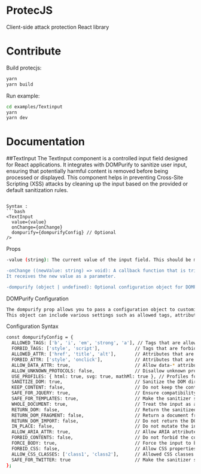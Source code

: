 # ProtecJS

Client-side attack protection React library

# Contribute

Build protecjs:
```bash
yarn
yarn build
```

Run example:
```bash
cd examples/Textinput
yarn
yarn dev
```

# Documentation

##TextInput
The TextInput component is a controlled input field designed for React applications. It integrates with DOMPurify to sanitize user input, ensuring that potentially harmful content is removed before being processed or displayed. This component helps in preventing Cross-Site Scripting (XSS) attacks by cleaning up the input based on the provided or default sanitization rules.
```

Syntax :
```bash
<TextInput
  value={value}
  onChange={onChange}
  dompurify={dompurifyConfig} // Optional
/>
```

Props
```bash
-value (string): The current value of the input field. This should be managed by the parent component's state.

-onChange ((newValue: string) => void): A callback function that is triggered when the input value changes.
It receives the new value as a parameter.

-dompurify (object | undefined): Optional configuration object for DOMPurify to customize the sanitization behavior.
```

DOMPurify Configuration
```bash
The dompurify prop allows you to pass a configuration object to customize the sanitization process. 
This object can include various settings such as allowed tags, attributes, and forbidden elements.
```

Configuration Syntax
```bash
const dompurifyConfig = {
  ALLOWED_TAGS: ['b', 'i', 'em', 'strong', 'a'], // Tags that are allowed in the input
  FORBID_TAGS: ['style', 'script'],             // Tags that are forbidden
  ALLOWED_ATTR: ['href', 'title', 'alt'],       // Attributes that are allowed on tags
  FORBID_ATTR: ['style', 'onclick'],            // Attributes that are forbidden
  ALLOW_DATA_ATTR: true,                        // Allow data-* attributes
  ALLOW_UNKNOWN_PROTOCOLS: false,               // Disallow unknown protocols in URLs
  USE_PROFILES: { html: true, svg: true, mathMl: true }, // Profiles for sanitization
  SANITIZE_DOM: true,                           // Sanitize the DOM directly
  KEEP_CONTENT: false,                          // Do not keep the content of forbidden tags
  SAFE_FOR_JQUERY: true,                        // Ensure compatibility with jQuery
  SAFE_FOR_TEMPLATES: true,                     // Make the sanitizer safe for template systems
  WHOLE_DOCUMENT: true,                         // Treat the input as a whole document
  RETURN_DOM: false,                            // Return the sanitized DOM as a string
  RETURN_DOM_FRAGMENT: false,                   // Return a document fragment instead of a full document
  RETURN_DOM_IMPORT: false,                     // Do not return the DOM with imports
  IN_PLACE: false,                              // Do not mutate the input element directly
  ALLOW_ARIA_ATTR: true,                        // Allow ARIA attributes
  FORBID_CONTENTS: false,                       // Do not forbid the contents of tags entirely
  FORCE_BODY: true,                             // Force the input to be treated as a body element
  FORBID_CSS: false,                            // Allow CSS properties
  ALLOW_CSS_CLASSES: ['class1', 'class2'],      // Allowed CSS classes
  SAFE_FOR_TWITTER: true                        // Make the sanitizer safe for Twitter
};
```
